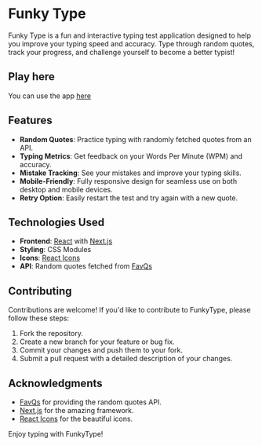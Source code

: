 # Funky Type

Funky Type is a fun and interactive typing test application designed to help you improve your typing speed and accuracy. Type through random quotes, track your progress, and challenge yourself to become a better typist!

## Play here

You can use the app [here](https://funky-type.vercel.app)

## Features

- **Random Quotes**: Practice typing with randomly fetched quotes from an API.
- **Typing Metrics**: Get feedback on your Words Per Minute (WPM) and accuracy.
- **Mistake Tracking**: See your mistakes and improve your typing skills.
- **Mobile-Friendly**: Fully responsive design for seamless use on both desktop and mobile devices.
- **Retry Option**: Easily restart the test and try again with a new quote.

## Technologies Used

- **Frontend**: [React](https://reactjs.org) with [Next.js](https://nextjs.org)
- **Styling**: CSS Modules
- **Icons**: [React Icons](https://react-icons.github.io/react-icons/)
- **API**: Random quotes fetched from [FavQs](https://favqs.com/api/)

## Contributing

Contributions are welcome! If you'd like to contribute to FunkyType, please follow these steps:

1. Fork the repository.
2. Create a new branch for your feature or bug fix.
3. Commit your changes and push them to your fork.
4. Submit a pull request with a detailed description of your changes.

## Acknowledgments

- [FavQs](https://favqs.com/api/) for providing the random quotes API.
- [Next.js](https://nextjs.org) for the amazing framework.
- [React Icons](https://react-icons.github.io/react-icons/) for the beautiful icons.

Enjoy typing with FunkyType!
